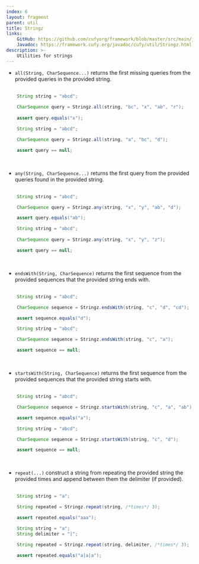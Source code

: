```yaml
---
index: 6
layout: fragment
parent: util
title: Stringz
links:
    GitHub: https://github.com/cufyorg/framework/blob/master/src/main/java/cufy/util/Stringz.java
    Javadoc: https://framework.cufy.org/javadoc/cufy/util/Stringz.html
description: >-
    Utilities for strings
---
```


- `all(String, CharSequence...)` returns the first missing queries
from the provided queries in the provided string. 
<br><br>
```java 
    String string = "abcd";
    
    CharSequence query = Stringz.all(string, "bc", "x", "ab", "r");
    
    assert query.equals("x");
```
```java 
    String string = "abcd";

    CharSequence query = Stringz.all(string, "a", "bc", "d");

    assert query == null;
```
<br>

- `any(String, CharSequence...)` returns the first query from the 
provided queries found in the provided string.
<br><br>
```java 
    String string = "abcd";

    CharSequence query = Stringz.any(string, "x", "y", "ab", "d");

    assert query.equals("ab");
```
```java 
    String string = "abcd";
    
    CharSequence query = Stringz.any(string, "x", "y", "z");

    assert query == null;
```
<br>

- `endsWith(String, CharSequence)` returns the first sequence from
the provided sequences that the provided string ends with.
<br><br>
```java 
    String string = "abcd";

    CharSequence sequence = Stringz.endsWith(string, "c", "d", "cd");

    assert sequence.equals("d");
```
```java 
    String string = "abcd";

    CharSequence sequence = Stringz.endsWith(string, "c", "a");

    assert sequence == null;
```
<br>

- `startsWith(String, CharSequence)` returns the first sequence from
the provided sequences that the provided string starts with.
<br><br>
```java 
    String string = "abcd";

    CharSequence sequence = Stringz.startsWith(string, "c", "a", "ab");

    assert sequence.equals("a");
```
```java 
    String string = "abcd";

    CharSequence sequence = Stringz.startsWith(string, "c", "d");

    assert sequence == null;
```
<br>

- `repeat(...)` construct a string from repeating the provided string
the provided times and append between them the delimiter (if provided).
<br><br>
```java 
    String string = "a";

    String repeated = Stringz.repeat(string, /*times*/ 3);

    assert repeated.equals("aaa");
```
```java 
    String string = "a";
    String delimiter = "|";

    String repeated = Stringz.repeat(string, delimiter, /*times*/ 3);

    assert repeated.equals("a|a|a");
```